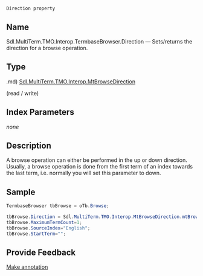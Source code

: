 

# 
    Direction property




## Name

Sdl.MultiTerm.TMO.Interop.TermbaseBrowser.Direction —          Sets/returns the direction for a browse operation.



## Type
.md)
[Sdl.MultiTerm.TMO.Interop.MtBrowseDirection](Sdl.MultiTerm.TMO.Interop.MtBrowseDirection.md)

(read / write)



## Index Parameters
*none*


## Description



A browse operation can either be performed in the up or down direction. Usually, a browse operation is done from the first term of an index towards the last term, i.e. normally you will set this parameter to down.



## Sample


```cs
TermbaseBrowser tbBrowse = oTb.Browse;

tbBrowse.Direction = Sdl.MultiTerm.TMO.Interop.MtBrowseDirection.mtBrowseDown;
tbBrowse.MaximumTermCount=1;
tbBrowse.SourceIndex="English";
tbBrowse.StartTerm="";
```



## Provide Feedback

[Make annotation](mailto:sdk-feedback@sdl.com&amp;subject=Reference%20for%20Sdl.MultiTerm.TMO.Interop.TermbaseBrowser.Direction)

